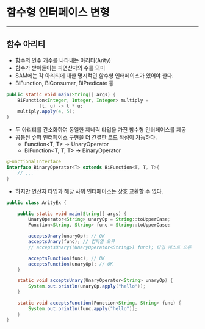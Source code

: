 # 함수형 인터페이스 변형

---

## 함수 아리티
- 함수의 인수 개수를 나타내는 아리티(Arity)
- 함수가 받아들이는 피연산자의 수를 의미
- SAM에는 각 아리티에 대한 명시적인 함수형 인터페이스가 있어야 한다.
- BiFunction, BiConsumer, BiPredicate 등

```java
public static void main(String[] args) {
    BiFunction<Integer, Integer, Integer> multiply =
            (t, u) -> t * u;
    multiply.apply(4, 5);
}
```
- 두 아리티를 간소화하여 동일한 제네릭 타입을 가진 함수형 인터페이스를 제공
- 공통된 슈퍼 인터페이스 구현을 더 간결한 코드 작성이 가능하다.
  - Function<T, T> -> UnaryOperator<T>
  - BiFunction<T, T, T> -> BinaryOperator<T>
```java
@FunctionalInterface
interface BinaryOperator<T> extends BiFunction<T, T, T>{
    // ...
}
```
- 하지만 연산자 타입과 해당 사위 인터페이스는 상호 교환할 수 없다.
```java
public class ArityEx {

    public static void main(String[] args) {
        UnaryOperator<String> unaryOp = String::toUpperCase;
        Function<String, String> func = String::toUpperCase;

        acceptsUnary(unaryOp); // OK
        acceptsUnary(func); // 컴파일 오류
        // acceptsUnary((UnaryOperator<String>) func); 타입 캐스트 오류

        acceptsFunction(func); // OK
        acceptsFunction(unaryOp); // OK
    }

    static void acceptsUnary(UnaryOperator<String> unaryOp) {
        System.out.println(unaryOp.apply("hello"));
    }

    static void acceptsFunction(Function<String, String> func) {
        System.out.println(func.apply("hello"));
    }
}
```